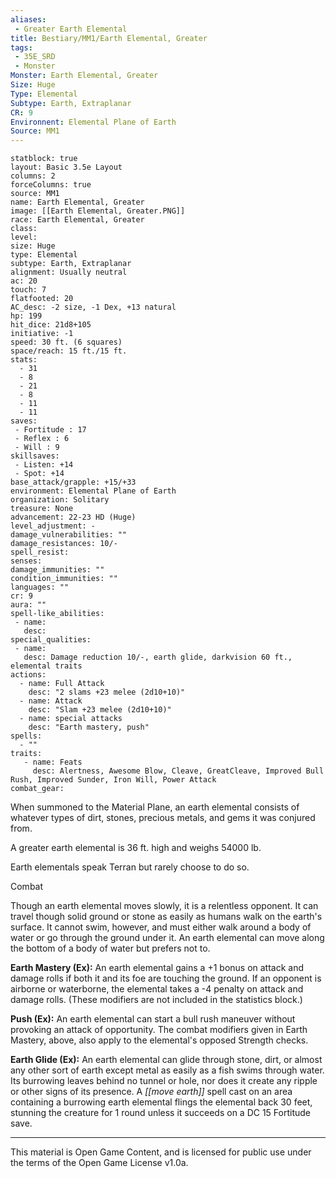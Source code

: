 ```yaml
---
aliases:
 - Greater Earth Elemental
title: Bestiary/MM1/Earth Elemental, Greater
tags: 
 - 35E_SRD
 - Monster
Monster: Earth Elemental, Greater
Size: Huge
Type: Elemental
Subtype: Earth, Extraplanar
CR: 9
Environnent: Elemental Plane of Earth
Source: MM1
---
```


```statblock
statblock: true
layout: Basic 3.5e Layout
columns: 2
forceColumns: true
source: MM1 
name: Earth Elemental, Greater
image: [[Earth Elemental, Greater.PNG]]
race: Earth Elemental, Greater
class: 
level: 
size: Huge
type: Elemental
subtype: Earth, Extraplanar
alignment: Usually neutral
ac: 20
touch: 7
flatfooted: 20
AC_desc: -2 size, -1 Dex, +13 natural
hp: 199
hit_dice: 21d8+105
initiative: -1
speed: 30 ft. (6 squares)
space/reach: 15 ft./15 ft.
stats:
  - 31
  - 8
  - 21
  - 8
  - 11
  - 11
saves:
 - Fortitude : 17
 - Reflex : 6
 - Will : 9
skillsaves:
 - Listen: +14
 - Spot: +14
base_attack/grapple: +15/+33
environment: Elemental Plane of Earth
organization: Solitary
treasure: None
advancement: 22-23 HD (Huge)
level_adjustment: -
damage_vulnerabilities: ""
damage_resistances: 10/-
spell_resist: 
senses: 
damage_immunities: ""
condition_immunities: ""
languages: ""
cr: 9
aura: ""
spell-like_abilities:
 - name: 
   desc: 
special_qualities:
 - name:
   desc: Damage reduction 10/-, earth glide, darkvision 60 ft., elemental traits
actions:
  - name: Full Attack
    desc: "2 slams +23 melee (2d10+10)"
  - name: Attack
    desc: "Slam +23 melee (2d10+10)"
  - name: special attacks
    desc: "Earth mastery, push"
spells:
  - ""
traits:
   - name: Feats
     desc: Alertness, Awesome Blow, Cleave, GreatCleave, Improved Bull Rush, Improved Sunder, Iron Will, Power Attack
combat_gear:  
```


When summoned to the Material Plane, an earth elemental consists of whatever types of dirt, stones, precious metals, and gems it was conjured from.

A greater earth elemental is 36 ft. high and weighs 54000 lb.

Earth elementals speak Terran but rarely choose to do so.

Combat

Though an earth elemental moves slowly, it is a relentless opponent. It can travel though solid ground or stone as easily as humans walk on the earth's surface. It cannot swim, however, and must either walk around a body of water or go through the ground under it. An earth elemental can move along the bottom of a body of water but prefers not to.


**Earth Mastery (Ex):** An earth elemental gains a +1 bonus on attack and damage rolls if both it and its foe are touching the ground. If an opponent is airborne or waterborne, the elemental takes a -4 penalty on attack and damage rolls. (These modifiers are not included in the statistics block.)


**Push (Ex):** An earth elemental can start a bull rush maneuver without provoking an attack of opportunity. The combat modifiers given in Earth Mastery, above, also apply to the elemental's opposed Strength checks.


**Earth Glide (Ex):** An earth elemental can glide through stone, dirt, or almost any other sort of earth except metal as easily as a fish swims through water. Its burrowing leaves behind no tunnel or hole, nor does it create any ripple or other signs of its presence. A *[[move earth]]* spell cast on an area containing a burrowing earth elemental flings the elemental back 30 feet, stunning the creature for 1 round unless it succeeds on a DC 15 Fortitude save.

---

This material is Open Game Content, and is licensed for public use under the terms of the Open Game License v1.0a.
